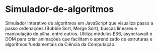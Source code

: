 # Simulador-de-algoritmos
Simulador interativo de algoritmos em JavaScript que visualiza passo a passo ordenações (Bubble Sort, Merge Sort), buscas lineares e manipulação de pilha, entre outros. Utiliza módulos ES6, async/await e DOM para criar animações que facilitam o aprendizado de estruturas e algoritmos fundamentais da Ciência da Computação.
